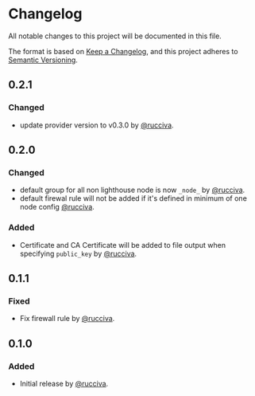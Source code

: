 # Changelog

All notable changes to this project will be documented in this file.

The format is based on [Keep a Changelog](https://keepachangelog.com/en/1.0.0/),
and this project adheres to [Semantic Versioning](https://semver.org/spec/v2.0.0.html).

## 0.2.1

### Changed

- update provider version to v0.3.0 by [@rucciva](https://github.com/rucciva).

## 0.2.0

### Changed

- default group for all non lighthouse node is now `_node_` by [@rucciva](https://github.com/rucciva).
- default firewal rule will not be added if it's defined in minimum of one node config [@rucciva](https://github.com/rucciva).

### Added

- Certificate and CA Certificate will be added to file output when specifying `public_key` by [@rucciva](https://github.com/rucciva).

## 0.1.1

### Fixed

- Fix firewall rule by [@rucciva](https://github.com/rucciva).

## 0.1.0

### Added

- Initial release by [@rucciva](https://github.com/rucciva).
